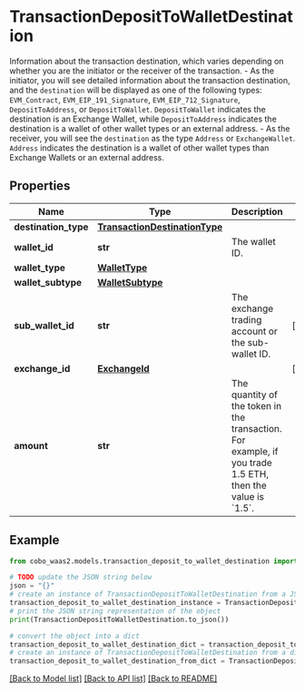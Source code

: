 # TransactionDepositToWalletDestination

Information about the transaction destination, which varies depending on whether you are the initiator or the receiver of the transaction.   - As the initiator, you will see detailed information about the transaction destination, and the `destination` will be displayed as one of the following types: `EVM_Contract`, `EVM_EIP_191_Signature`, `EVM_EIP_712_Signature`, `DepositToAddress`, or `DepositToWallet`. `DepositToWallet` indicates the destination is an Exchange Wallet, while `DepositToAddress` indicates the destination is a wallet of other wallet types or an external address. - As the receiver, you will see the `destination` as the type `Address` or `ExchangeWallet`. `Address` indicates the destination is a wallet of other wallet types than Exchange Wallets or an external address. 

## Properties

Name | Type | Description | Notes
------------ | ------------- | ------------- | -------------
**destination_type** | [**TransactionDestinationType**](TransactionDestinationType.md) |  | 
**wallet_id** | **str** | The wallet ID. | 
**wallet_type** | [**WalletType**](WalletType.md) |  | 
**wallet_subtype** | [**WalletSubtype**](WalletSubtype.md) |  | 
**sub_wallet_id** | **str** | The exchange trading account or the sub-wallet ID. | [optional] 
**exchange_id** | [**ExchangeId**](ExchangeId.md) |  | [optional] 
**amount** | **str** | The quantity of the token in the transaction. For example, if you trade 1.5 ETH, then the value is &#x60;1.5&#x60;.  | 

## Example

```python
from cobo_waas2.models.transaction_deposit_to_wallet_destination import TransactionDepositToWalletDestination

# TODO update the JSON string below
json = "{}"
# create an instance of TransactionDepositToWalletDestination from a JSON string
transaction_deposit_to_wallet_destination_instance = TransactionDepositToWalletDestination.from_json(json)
# print the JSON string representation of the object
print(TransactionDepositToWalletDestination.to_json())

# convert the object into a dict
transaction_deposit_to_wallet_destination_dict = transaction_deposit_to_wallet_destination_instance.to_dict()
# create an instance of TransactionDepositToWalletDestination from a dict
transaction_deposit_to_wallet_destination_from_dict = TransactionDepositToWalletDestination.from_dict(transaction_deposit_to_wallet_destination_dict)
```
[[Back to Model list]](../README.md#documentation-for-models) [[Back to API list]](../README.md#documentation-for-api-endpoints) [[Back to README]](../README.md)


